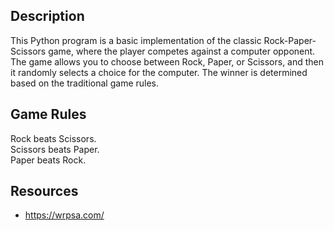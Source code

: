 ## Description
This Python program is a basic implementation of the classic Rock-Paper-Scissors game, where the player competes against a computer opponent. The game allows you to choose between Rock, Paper, or Scissors, and then it randomly selects a choice for the computer. The winner is determined based on the traditional game rules.

## Game Rules
Rock beats Scissors.<br>
Scissors beats Paper.<br>
Paper beats Rock.

## Resources
- https://wrpsa.com/
